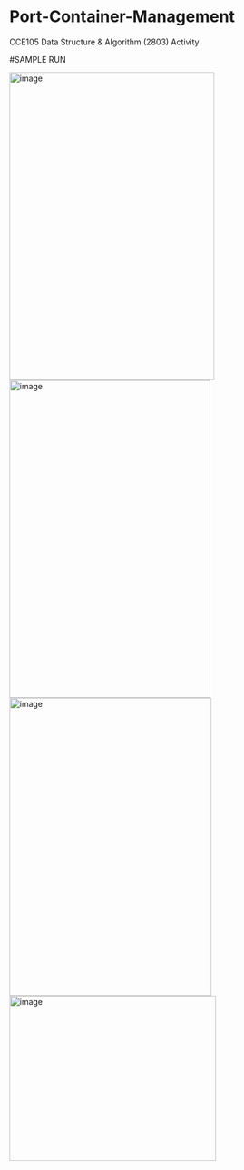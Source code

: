 # Port-Container-Management
CCE105 Data Structure &amp; Algorithm (2803) Activity 

#SAMPLE RUN

<img width="361" height="543" alt="image" src="https://github.com/user-attachments/assets/a69a7866-409b-4dca-89b1-42fea891cbaf" />



<img width="354" height="560" alt="image" src="https://github.com/user-attachments/assets/e145c0c0-6271-4b33-afcc-92bf2448c291" />



<img width="356" height="525" alt="image" src="https://github.com/user-attachments/assets/6b6dda93-4735-490d-b6ce-237ec3095db7" />



<img width="364" height="291" alt="image" src="https://github.com/user-attachments/assets/7595ad12-3792-4345-a0bb-1f4081d6de20" />

